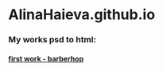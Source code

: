 # **AlinaHaieva.github.io**

### My works psd to html:

#### [first work - barberhop](AlinaHaieva.github.io/barbershop)

